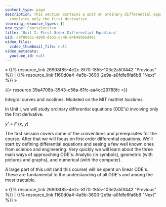 ```yaml
---
content_type: page
description: This section contains a unit on ordinary differential equations (ODE's)
  involving only the first derivative.
learning_resource_types: []
ocw_type: CourseSection
title: 'Unit I: First Order Differential Equations'
uid: caf00851-e89b-da65-c746-04b48066d4ec
video_files:
  video_thumbnail_file: null
video_metadata:
  youtube_id: null
---
```


« {{% resource_link 26908f85-4e2c-8f70-f855-103e2a50f442 "Previous" %}} | {{% resource_link 1160d0a4-4a5b-3600-2e9a-a0fdfe6fa6b8 "Next" %}} »

{{< resource 39a4708b-3543-c56a-61fc-aa4cc29788fc >}}

Integral curves and isoclines. Modeled on the MIT mathlet _Isoclines_.

In Unit I, we will study ordinary differential equations (ODE's) involving only the first derivative.

_y'_ = _F_ (_x_, _y_)

The first session covers some of the conventions and prerequisites for the course. After that we will focus on first order differential equations. We'll start by defining differential equations and seeing a few well known ones from science and engineering. Very quickly we will learn about the three main ways of approaching ODE's: Analytic (in symbols), geometric (with pictures and graphs), and numerical (with the computer).

A large part of this unit (and this course) will be spent on linear ODE's. These are fundamental to the understanding of all ODE's and among the most tractable.

« {{% resource_link 26908f85-4e2c-8f70-f855-103e2a50f442 "Previous" %}} | {{% resource_link 1160d0a4-4a5b-3600-2e9a-a0fdfe6fa6b8 "Next" %}} »